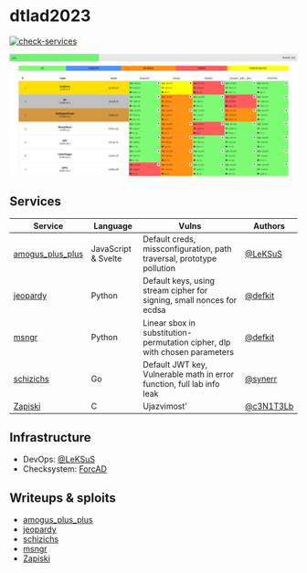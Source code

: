 # dtlad2023

[![check-services](https://github.com/dtlhub/dtlad2023/actions/workflows/check-services.yml/badge.svg?branch=master&event=push)](https://github.com/dtlhub/dtlad2023/actions/workflows/check-services.yml)

![Scoreboard leaders](/screenshots/top.png)

## Services

| Service                                        | Language            | Vulns                                                                     | Authors                                 |
| ---------------------------------------------- | ------------------- | ------------------------------------------------------------------------- | --------------------------------------- |
| [amogus_plus_plus](services/amogus_plus_plus/) | JavaScript & Svelte | Default creds, missconfiguration, path traversal, prototype pollution     | [@LeKSuS](https://t.me/tarasovion)      |
| [jeopardy](services/jeopardy/)                 | Python              | Default keys, using stream cipher for signing, small nonces for ecdsa     | [@defkit](https://t.me/defkit)          |
| [msngr](services/msngr/)                       | Python              | Linear sbox in substitution-permutation cipher, dlp with chosen parameters| [@defkit](https://t.me/defkit)          |
| [schizichs](services/schizichs/)               | Go                  | Default JWT key, Vulnerable math in error function, full lab info leak    | [@synerr](https://t.me/eat_people)      |
| [Zapiski](services/Zapiski/)                   | C                   | Ujazvimost'                                                               | [@c3N1T3Lb](https://t.me/c3N1T3Lb)      |

## Infrastructure

- DevOps: [@LeKSuS](https://t.me/tarasovion)
- Checksystem: [ForcAD](https://github.com/pomo-mondreganto/ForcAD)

## Writeups & sploits

- [amogus_plus_plus](/sploits/amogus_plus_plus/)
- [jeopardy](/sploits/jeopardy/)
- [schizichs](/sploits/schizichs/)
- [msngr](/sploits/msngr)
- [Zapiski](sploits/Zapiski/)   
